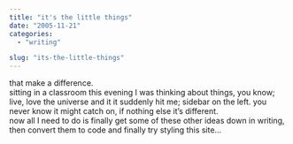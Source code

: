 ```yaml
---
title: "it's the little things"
date: "2005-11-21"
categories: 
  - "writing"

slug: "its-the-little-things"
---
```


that make a difference.  
sitting in a classroom this evening I was thinking about things, you know; live, love the universe and it it suddenly hit me; sidebar on the left. you never know it might catch on, if nothing else it’s different.  
now all I need to do is finally get some of these other ideas down in writing, then convert them to code and finally try styling this site…
